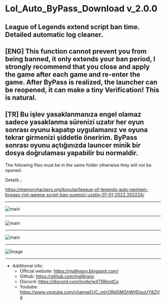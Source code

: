 # Lol_Auto_ByPass_Download v_2.0.0
League of Legends extend script ban time.  Detailed automatic log cleaner.
------------
[ENG] This function cannot prevent you from being banned, it only extends your ban period, I strongly recommend that you close and apply the game after each game and re-enter the game. After ByPass is realized, the launcher can be reopened, it can make a tiny Verification! This is natural.
------------
[TR] Bu işlev yasaklanmanıza engel olamaz sadece yasaklanma sürenizi uzatır her oyun sonrası oyunu kapatıp uygulamanız ve oyuna tekrar girmenizi şiddetle öneririm. ByPass sonrası oyunu açtığınızda launcer minik bir dosya doğrulaması yapabilir bu normaldir.
------------
The following files must be in the same folder otherwise they will not be opened.

Details ;

https://memoryhackers.org/konular/league-of-legends-auto-nextgen-bypass-riot-garena-script-ban-surenizi-uzatin-01-01-2022.203224/

------------

![main](https://i.ibb.co/b7tznjn/ayn-klas-rde.webp)

------------

![main](https://i.ibb.co/ws3gR3N/1.png)

------------

![main](https://i.ibb.co/h86Q75Z/rito.webp)

------------

![İmage](https://i.ibb.co/Fsx0pyL/garena.png)

------------
   * Additional info:
        * Official website: https://ma9ngon.blogspot.com/
        * Github: https://github.com/ma9ngon
        * Discord: https://discord.com/invite/wXTR6nytCx
        * Youtube: https://www.youtube.com/channel/UC_mlcORdGMGhWHDouUY8ZHg
